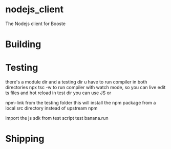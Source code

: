 # nodejs_client
The Nodejs client for Booste

# Building


# Testing
there's a module dir
and a testing dir
u have to run compiler in both directories
    npx tsc -w to run compiler with watch mode, so you can live edit ts files and hot reload
in test dir you can use JS or 

npm-link from the testing folder
    this will install the npm package from a local src directory instead of upstream npm 

import the js sdk from test script
test banana.run

# Shipping